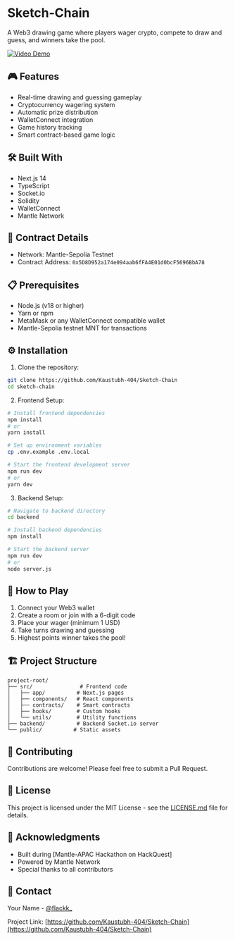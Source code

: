 # Sketch-Chain

A Web3 drawing game where players wager crypto, compete to draw and guess, and winners take the pool.

[![Video Demo](https://img.youtube.com/vi/oJ6OyIFg-sU/0.jpg)](https://youtu.be/oJ6OyIFg-sU?feature=shared)

## 🎮 Features

- Real-time drawing and guessing gameplay
- Cryptocurrency wagering system
- Automatic prize distribution
- WalletConnect integration
- Game history tracking
- Smart contract-based game logic

## 🛠️ Built With

- Next.js 14
- TypeScript
- Socket.io
- Solidity
- WalletConnect
- Mantle Network

## 🚀 Contract Details

- Network: Mantle-Sepolia Testnet
- Contract Address: `0x5D8D952a174e094aab6fFA4E01d0bcF5696BbA78`

## 📋 Prerequisites

- Node.js (v18 or higher)
- Yarn or npm
- MetaMask or any WalletConnect compatible wallet
- Mantle-Sepolia testnet MNT for transactions

## ⚙️ Installation

1. Clone the repository:
```bash
git clone https://github.com/Kaustubh-404/Sketch-Chain
cd sketch-chain
```

2. Frontend Setup:
```bash
# Install frontend dependencies
npm install
# or
yarn install

# Set up environment variables
cp .env.example .env.local

# Start the frontend development server
npm run dev
# or
yarn dev
```

3. Backend Setup:
```bash
# Navigate to backend directory
cd backend

# Install backend dependencies
npm install

# Start the backend server
npm run dev
# or
node server.js
```

## 🎯 How to Play

1. Connect your Web3 wallet
2. Create a room or join with a 6-digit code
3. Place your wager (minimum 1 USD)
4. Take turns drawing and guessing
5. Highest points winner takes the pool!

## 🏗️ Project Structure

```
project-root/
├── src/               # Frontend code
│   ├── app/          # Next.js pages
│   ├── components/   # React components
│   ├── contracts/    # Smart contracts
│   ├── hooks/        # Custom hooks
│   └── utils/        # Utility functions
├── backend/          # Backend Socket.io server
└── public/          # Static assets
```

## 🤝 Contributing

Contributions are welcome! Please feel free to submit a Pull Request.

## 📝 License

This project is licensed under the MIT License - see the [LICENSE.md](LICENSE.md) file for details.

## 🙏 Acknowledgments

- Built during [Mantle-APAC Hackathon on HackQuest]
- Powered by Mantle Network
- Special thanks to all contributors

## 📧 Contact

Your Name - [@flackk_](https://twitter.com/flackk_)

Project Link: [https://github.com/Kaustubh-404/Sketch-Chain](https://github.com/Kaustubh-404/Sketch-Chain)
